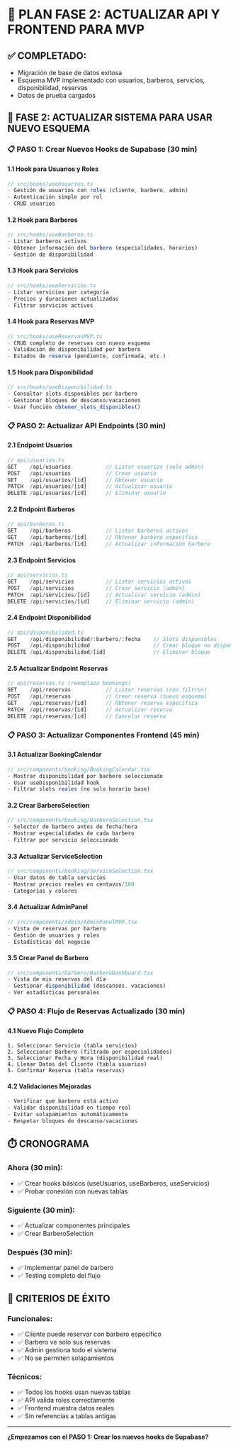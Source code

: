# 🎯 PLAN FASE 2: ACTUALIZAR API Y FRONTEND PARA MVP

## ✅ COMPLETADO: 
- Migración de base de datos exitosa
- Esquema MVP implementado con usuarios, barberos, servicios, disponibilidad, reservas
- Datos de prueba cargados

## 🚀 FASE 2: ACTUALIZAR SISTEMA PARA USAR NUEVO ESQUEMA

### 📋 PASO 1: Crear Nuevos Hooks de Supabase (30 min)

#### 1.1 Hook para Usuarios y Roles
```typescript
// src/hooks/useUsuarios.ts
- Gestión de usuarios con roles (cliente, barbero, admin)
- Autenticación simple por rol
- CRUD usuarios
```

#### 1.2 Hook para Barberos
```typescript
// src/hooks/useBarberos.ts
- Listar barberos activos
- Obtener información del barbero (especialidades, horarios)
- Gestión de disponibilidad
```

#### 1.3 Hook para Servicios
```typescript
// src/hooks/useServicios.ts
- Listar servicios por categoría
- Precios y duraciones actualizadas
- Filtrar servicios activos
```

#### 1.4 Hook para Reservas MVP
```typescript
// src/hooks/useReservasMVP.ts
- CRUD completo de reservas con nuevo esquema
- Validación de disponibilidad por barbero
- Estados de reserva (pendiente, confirmada, etc.)
```

#### 1.5 Hook para Disponibilidad
```typescript
// src/hooks/useDisponibilidad.ts
- Consultar slots disponibles por barbero
- Gestionar bloques de descanso/vacaciones
- Usar función obtener_slots_disponibles()
```

### 📋 PASO 2: Actualizar API Endpoints (30 min)

#### 2.1 Endpoint Usuarios
```typescript
// api/usuarios.ts
GET    /api/usuarios           // Listar usuarios (solo admin)
POST   /api/usuarios           // Crear usuario
GET    /api/usuarios/[id]      // Obtener usuario
PATCH  /api/usuarios/[id]      // Actualizar usuario
DELETE /api/usuarios/[id]      // Eliminar usuario
```

#### 2.2 Endpoint Barberos
```typescript
// api/barberos.ts
GET    /api/barberos           // Listar barberos activos
GET    /api/barberos/[id]      // Obtener barbero específico
PATCH  /api/barberos/[id]      // Actualizar información barbero
```

#### 2.3 Endpoint Servicios
```typescript
// api/servicios.ts
GET    /api/servicios          // Listar servicios activos
POST   /api/servicios          // Crear servicio (admin)
PATCH  /api/servicios/[id]     // Actualizar servicio (admin)
DELETE /api/servicios/[id]     // Eliminar servicio (admin)
```

#### 2.4 Endpoint Disponibilidad
```typescript
// api/disponibilidad.ts
GET    /api/disponibilidad/:barbero/:fecha    // Slots disponibles
POST   /api/disponibilidad                    // Crear bloque no disponible
DELETE /api/disponibilidad/[id]               // Eliminar bloque
```

#### 2.5 Actualizar Endpoint Reservas
```typescript
// api/reservas.ts (reemplaza bookings)
GET    /api/reservas           // Listar reservas (con filtros)
POST   /api/reservas           // Crear reserva (nuevo esquema)
GET    /api/reservas/[id]      // Obtener reserva específica
PATCH  /api/reservas/[id]      // Actualizar reserva
DELETE /api/reservas/[id]      // Cancelar reserva
```

### 📋 PASO 3: Actualizar Componentes Frontend (45 min)

#### 3.1 Actualizar BookingCalendar
```typescript
// src/components/booking/BookingCalendar.tsx
- Mostrar disponibilidad por barbero seleccionado
- Usar useDisponibilidad hook
- Filtrar slots reales (no solo horario base)
```

#### 3.2 Crear BarberoSelection
```typescript
// src/components/booking/BarberoSelection.tsx
- Selector de barbero antes de fecha/hora
- Mostrar especialidades de cada barbero
- Filtrar por servicio seleccionado
```

#### 3.3 Actualizar ServiceSelection
```typescript
// src/components/booking/ServiceSelection.tsx
- Usar datos de tabla servicios
- Mostrar precios reales en centavos/100
- Categorías y colores
```

#### 3.4 Actualizar AdminPanel
```typescript
// src/components/admin/AdminPanelMVP.tsx
- Vista de reservas por barbero
- Gestión de usuarios y roles
- Estadísticas del negocio
```

#### 3.5 Crear Panel de Barbero
```typescript
// src/components/barbero/BarberoDashboard.tsx
- Vista de mis reservas del día
- Gestionar disponibilidad (descansos, vacaciones)
- Ver estadísticas personales
```

### 📋 PASO 4: Flujo de Reservas Actualizado (30 min)

#### 4.1 Nuevo Flujo Completo
```
1. Seleccionar Servicio (tabla servicios)
2. Seleccionar Barbero (filtrado por especialidades)
3. Seleccionar Fecha y Hora (disponibilidad real)
4. Llenar Datos del Cliente (tabla usuarios)
5. Confirmar Reserva (tabla reservas)
```

#### 4.2 Validaciones Mejoradas
```typescript
- Verificar que barbero está activo
- Validar disponibilidad en tiempo real
- Evitar solapamientos automáticamente
- Respetar bloques de descanso/vacaciones
```

## ⏱️ CRONOGRAMA

### Ahora (30 min):
- ✅ Crear hooks básicos (useUsuarios, useBarberos, useServicios)
- ✅ Probar conexión con nuevas tablas

### Siguiente (30 min):
- ✅ Actualizar componentes principales
- ✅ Crear BarberoSelection

### Después (30 min):
- ✅ Implementar panel de barbero
- ✅ Testing completo del flujo

## 🎯 CRITERIOS DE ÉXITO

### Funcionales:
- ✅ Cliente puede reservar con barbero específico
- ✅ Barbero ve solo sus reservas
- ✅ Admin gestiona todo el sistema
- ✅ No se permiten solapamientos

### Técnicos:
- ✅ Todos los hooks usan nuevas tablas
- ✅ API valida roles correctamente
- ✅ Frontend muestra datos reales
- ✅ Sin referencias a tablas antigas

---

**¿Empezamos con el PASO 1: Crear los nuevos hooks de Supabase?**
